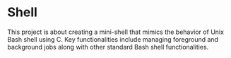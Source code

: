 # Shell
This project is about creating a mini-shell that mimics the behavior of Unix Bash shell using C. Key functionalities include managing foreground and background jobs along with other standard Bash shell functionalities. 